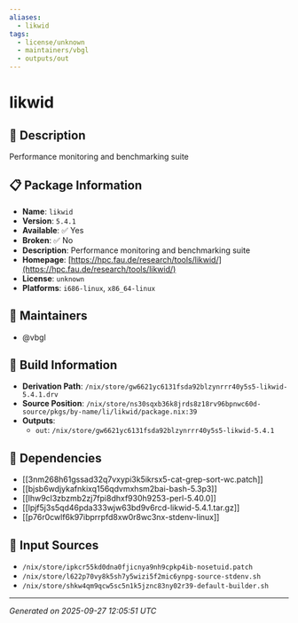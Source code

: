 ```yaml
---
aliases:
  - likwid
tags:
  - license/unknown
  - maintainers/vbgl
  - outputs/out
---
```


# likwid

## 📝 Description

Performance monitoring and benchmarking suite

## 📋 Package Information

- **Name**: `likwid`
- **Version**: `5.4.1`
- **Available**: ✅ Yes
- **Broken**: ✅ No
- **Description**: Performance monitoring and benchmarking suite
- **Homepage**: [https://hpc.fau.de/research/tools/likwid/](https://hpc.fau.de/research/tools/likwid/)
- **License**: `unknown`
- **Platforms**: `i686-linux`, `x86_64-linux`
## 👥 Maintainers

- @vbgl


## 🔧 Build Information

- **Derivation Path**: `/nix/store/gw6621yc6131fsda92blzynrrr40y5s5-likwid-5.4.1.drv`
- **Source Position**: `/nix/store/ns30sqxb36k8jrds8z18rv96bpnwc60d-source/pkgs/by-name/li/likwid/package.nix:39`
- **Outputs**:
  - `out`:  `/nix/store/gw6621yc6131fsda92blzynrrr40y5s5-likwid-5.4.1`

## 🔗 Dependencies

- [[3nm268h61gssad32q7vxypi3k5ikrsx5-cat-grep-sort-wc.patch]]
- [[bjsb6wdjykafnkixq156qdvmxhsm2bai-bash-5.3p3]]
- [[lhw9cl3zbzmb2zj7fpi8dhxf930h9253-perl-5.40.0]]
- [[lpjf5j3s5qd46pda333wjw63bd9v6rcd-likwid-5.4.1.tar.gz]]
- [[p76r0cwlf6k97ibprrpfd8xw0r8wc3nx-stdenv-linux]]

## 📁 Input Sources

- `/nix/store/ipkcr55kd0dna0fjicnya9nh9cpkp4ib-nosetuid.patch`
- `/nix/store/l622p70vy8k5sh7y5wizi5f2mic6ynpg-source-stdenv.sh`
- `/nix/store/shkw4qm9qcw5sc5n1k5jznc83ny02r39-default-builder.sh`

---
*Generated on 2025-09-27 12:05:51 UTC*
